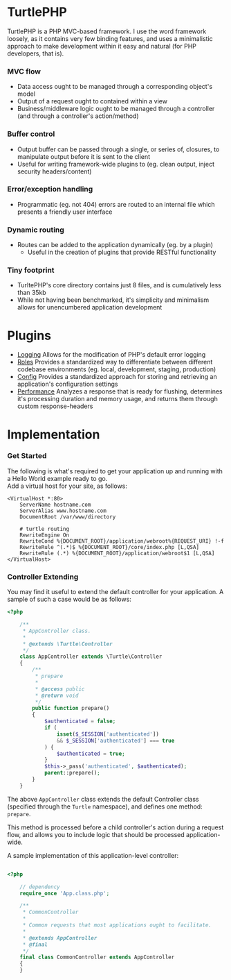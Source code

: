 TurtlePHP
===
TurtlePHP is a PHP MVC-based framework. I use the word framework loosely, as it
contains very few binding features, and uses a minimalistic approach to make
development within it easy and natural (for PHP developers, that is).

### MVC flow
 - Data access ought to be managed through a corresponding object&#039;s model
 - Output of a request ought to contained within a view
 - Business/middleware logic ought to be managed through a controller (and
through a controller&#039;s action/method)

### Buffer control
 - Output buffer can be passed through a single, or series of, closures, to
manipulate output before it is sent to the client
 - Useful for writing framework-wide plugins to (eg. clean output, inject
security headers/content)

### Error/exception handling
 - Programmatic  (eg. not 404) errors are routed to an internal file which
presents a friendly user interface

### Dynamic routing
 - Routes can be added to the application dynamically (eg. by a plugin)
   - Useful in the creation of plugins that provide RESTful functionality

### Tiny footprint
 - TurltePHP&#039;s core directory contains just 8 files, and is cumulatively
less than 35kb
 - While not having been benchmarked, it&#039;s simplicity and minimalism allows
for unencumbered application development

Plugins
===
 - [Logging](https://github.com/onassar/TurtlePHP-LoggingPlugin) Allows for
the modification of PHP&#039;s default error logging
 - [Roles](https://github.com/onassar/TurtlePHP-RolesPlugin) Provides a
standardized way to differentiate between different codebase environments (eg.
local, development, staging, production)
 - [Config](https://github.com/onassar/TurtlePHP-ConfigPlugin) Provides a
standardized approach for storing and retrieving an application&#039;s configuration
settings
 - [Performance](https://github.com/onassar/TurtlePHP-PerformancePlugin)
Analyzes a response that is ready for flushing, determines it&#039;s processing
duration and memory usage, and returns them through custom response-headers

Implementation
===

### Get Started

The following is what&#039;s required to get your application up and
running with a Hello World example ready to go.  
Add a virtual host for your site, as follows:

    <VirtualHost *:80>
        ServerName hostname.com
        ServerAlias www.hostname.com
        DocumentRoot /var/www/directory

        # turtle routing
        RewriteEngine On
        RewriteCond %{DOCUMENT_ROOT}/application/webroot%{REQUEST_URI} !-f
        RewriteRule ^(.*)$ %{DOCUMENT_ROOT}/core/index.php [L,QSA]
        RewriteRule (.*) %{DOCUMENT_ROOT}/application/webroot$1 [L,QSA]
    </VirtualHost>

### Controller Extending
You may find it useful to extend the default controller for your application. A
sample of such a case would be as follows:

``` php
<?php

    /**
     * AppController class.
     * 
     * @extends \Turtle\Controller
     */
    class AppController extends \Turtle\Controller
    {
        /**
         * prepare
         * 
         * @access public
         * @return void
         */
        public function prepare()
        {
            $authenticated = false;
            if (
                isset($_SESSION['authenticated'])
                && $_SESSION['authenticated'] === true
            ) {
                $authenticated = true;
            }
            $this->_pass('authenticated', $authenticated);
            parent::prepare();
        }
    }

```

The above `AppController` class extends the default Controller class
(specified through the `Turtle` namespace), and defines one method:
`prepare`.

This method is processed before a child controller&#039;s action during a
request flow, and allows you to include logic that should be processed
application-wide.

A sample implementation of this application-level controller:

``` php

<?php

    // dependency
    require_once 'App.class.php';

    /**
     * CommonController
     * 
     * Common requests that most applications ought to facilitate.
     * 
     * @extends AppController
     * @final
     */
    final class CommonController extends AppController
    {
    }

```
